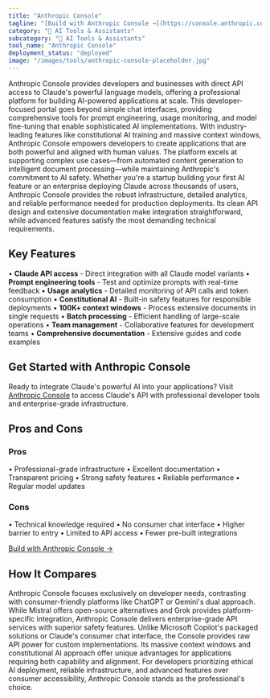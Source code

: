 ```yaml
---
title: "Anthropic Console"
tagline: "[Build with Anthropic Console →](https://console.anthropic.com)..."
category: "🤖 AI Tools & Assistants"
subcategory: "🤖 AI Tools & Assistants"
tool_name: "Anthropic Console"
deployment_status: "deployed"
image: "/images/tools/anthropic-console-placeholder.jpg"
---
```

Anthropic Console provides developers and businesses with direct API access to Claude's powerful language models, offering a professional platform for building AI-powered applications at scale. This developer-focused portal goes beyond simple chat interfaces, providing comprehensive tools for prompt engineering, usage monitoring, and model fine-tuning that enable sophisticated AI implementations. With industry-leading features like constitutional AI training and massive context windows, Anthropic Console empowers developers to create applications that are both powerful and aligned with human values. The platform excels at supporting complex use cases—from automated content generation to intelligent document processing—while maintaining Anthropic's commitment to AI safety. Whether you're a startup building your first AI feature or an enterprise deploying Claude across thousands of users, Anthropic Console provides the robust infrastructure, detailed analytics, and reliable performance needed for production deployments. Its clean API design and extensive documentation make integration straightforward, while advanced features satisfy the most demanding technical requirements.

## Key Features

• **Claude API access** - Direct integration with all Claude model variants
• **Prompt engineering tools** - Test and optimize prompts with real-time feedback
• **Usage analytics** - Detailed monitoring of API calls and token consumption
• **Constitutional AI** - Built-in safety features for responsible deployments
• **100K+ context windows** - Process extensive documents in single requests
• **Batch processing** - Efficient handling of large-scale operations
• **Team management** - Collaborative features for development teams
• **Comprehensive documentation** - Extensive guides and code examples

## Get Started with Anthropic Console

Ready to integrate Claude's powerful AI into your applications? Visit [Anthropic Console](https://console.anthropic.com) to access Claude's API with professional developer tools and enterprise-grade infrastructure.

## Pros and Cons

### Pros
• Professional-grade infrastructure
• Excellent documentation
• Transparent pricing
• Strong safety features
• Reliable performance
• Regular model updates

### Cons
• Technical knowledge required
• No consumer chat interface
• Higher barrier to entry
• Limited to API access
• Fewer pre-built integrations

[Build with Anthropic Console →](https://console.anthropic.com)

## How It Compares

Anthropic Console focuses exclusively on developer needs, contrasting with consumer-friendly platforms like ChatGPT or Gemini's dual approach. While Mistral offers open-source alternatives and Grok provides platform-specific integration, Anthropic Console delivers enterprise-grade API services with superior safety features. Unlike Microsoft Copilot's packaged solutions or Claude's consumer chat interface, the Console provides raw API power for custom implementations. Its massive context windows and constitutional AI approach offer unique advantages for applications requiring both capability and alignment. For developers prioritizing ethical AI deployment, reliable infrastructure, and advanced features over consumer accessibility, Anthropic Console stands as the professional's choice.